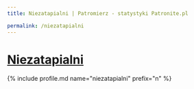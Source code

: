 ```yaml
---
title: Niezatapialni | Patromierz - statystyki Patronite.pl

permalink: /niezatapialni
---
```


# [Niezatapialni](https://patronite.pl/niezatapialni)

{% include profile.md name="niezatapialni" prefix="n" %}

